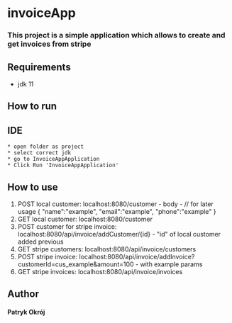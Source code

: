 # invoiceApp
### This project is a simple application which allows to create and get invoices from stripe
## Requirements
- jdk 11
## How to run
	
## IDE
	* open folder as project
	* select correct jdk
	* go to InvoiceAppApplication
	* Click Run 'InvoiceAppApplication'

## How to use
1. POST local customer: localhost:8080/customer - body - // for later usage
{
    "name":"example",
    "email":"example",
    "phone":"example"
}
2. GET local customer: localhost:8080/customer
3. POST customer for stripe invoice: localhost:8080/api/invoice/addCustomer/{id} - "id" of local customer added previous
4. GET stripe customers: localhost:8080/api/invoice/customers
5. POST stripe invoice: localhost:8080/api/invoice/addInvoice?customerId=cus_example&amount=100 - with example params
6. GET stripe invoices: localhost:8080/api/invoice/invoices

## Author
#### Patryk Okrój
